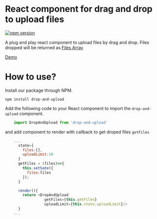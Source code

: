 # React component for drag and drop to upload files

[![npm version](https://badge.fury.io/js/drop-and-upload.svg)](//npmjs.com/package/drop-and-upload)

A plug and play react component to upload files by drag and drop. Files dropped will be returned as [Files Array](https://w3c.github.io/FileAPI/)

[Demo](https://vishu-chaudhary.github.io/drop-and-upload/)


How to use?
======

Install our package through NPM.

   `npm install drop-and-upload`
   
Add the following code to your React component to import the `drop-and-upload` component.

```javascript
    import DropAndUpload from 'drop-and-upload'
  ```
 
and add component to render with callback to get droped files `getFiles`
```javascript
    ...
      state={
        files:[],
        uploadLimit:10
      }
      getFiles = (files)=>{
        this.setSate({
          files:files
        });
      }

      render(){
        return <DropAndUpload 
                  getFiles={this.getFiles} 
                  uploadLimit={this.state.uploadLimit}/>
      }
    ...
```
